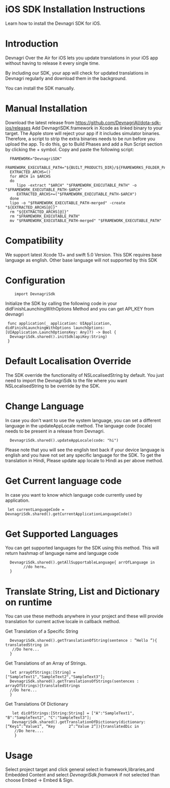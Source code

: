 # iOS SDK Installation Instructions
Learn how to install the Devnagri SDK for iOS.

# Introduction
Devnagri Over the Air for iOS lets you update translations in your iOS app without having to release it every single time.

By including our SDK, your app will check for updated translations in Devnagri regularly and download them in the background.

You can install the SDK manually.

# Manual Installation
Download the latest release from https://github.com/DevnagriAI/dota-sdk-ios/releases 
Add DevnagriSDK.framework in Xcode as linked binary to your target.
The Apple store will reject your app if it includes simulator binaries. Therefore, a script to strip the extra binaries needs to be run before you upload the app. To do this, go to Build Phases and add a Run Script section by clicking the + symbol. Copy and paste the following script:

      FRAMEWORK="DevnagriSDK"
      FRAMEWORK_EXECUTABLE_PATH="${BUILT_PRODUCTS_DIR}/${FRAMEWORKS_FOLDER_PATH}/$FRAMEWORK.framework/$FRAMEWORK"
      EXTRACTED_ARCHS=()
      for ARCH in $ARCHS
      do
         lipo -extract "$ARCH" "$FRAMEWORK_EXECUTABLE_PATH" -o "$FRAMEWORK_EXECUTABLE_PATH-$ARCH"
         EXTRACTED_ARCHS+=("$FRAMEWORK_EXECUTABLE_PATH-$ARCH")
      done
      lipo -o "$FRAMEWORK_EXECUTABLE_PATH-merged" -create "${EXTRACTED_ARCHS[@]}"
      rm "${EXTRACTED_ARCHS[@]}"
      rm "$FRAMEWORK_EXECUTABLE_PATH"
      mv "$FRAMEWORK_EXECUTABLE_PATH-merged" "$FRAMEWORK_EXECUTABLE_PATH"

# Compatibility
We support latest Xcode 13+ and swift 5.0 Version. This SDK requires base language as english. Other base language will not supported by this SDK

# Configuration

        import DevnagriSdk

Initialize the SDK by calling the following code in your didFinishLaunchingWithOptions Method and you can get API_KEY from devnagri

     func application(_ application: UIApplication, didFinishLaunchingWithOptions launchOptions: [UIApplication.LaunchOptionsKey: Any]?) -> Bool {
      DevnagriSdk.shared().initSdk(apiKey:String)
     }
     
# Default Localisation Override
   The SDK override the functionality of NSLocalisedString by default. You just need to import the DevnagriSdk to the file where you want NSLocalisedString to be override by the SDK.
   
# Change Language
In case you don't want to use the system language, you can set a different language in the updateAppLocale method. The language code (locale) needs to be present in a release from Devnagri.

      DevnagriSdk.shared().updateAppLocale(code: "hi")
      
  Please note that you will see the english text back if your device language is english and you have not set any specific language for the SDK. To get the translation in Hindi, Please update app locale to Hindi as per above method.
  
# Get Current language code
In case you want to know which language code currently used by application.

     let currentLanguageCode = DevnagriSdk.shared().getCurrentApplicationLanguageCode()

# Get Supported Languages
You can get supported languages for the SDK using this method. This will return hashmap of language name and language code

      DevnagriSdk.shared().getAllSupportableLanguage{ arrOfLanguage in
            //do here…
      } 
 
# Translate String, List and Dictionary on runtime
You can use these methods anywhere in your project and these will provide translation for current active locale in callback method.

Get Translation of a Specific String

      DevnagriSdk.shared().getTranslationOfString(sentence : ”Hello ”){ translatedString in
       //Do here...
      }

Get Translations of an Array of Strings.

      let arrayOfStrings:[String] = ["SampleText1","SampleText2","SampleText3"];
      DevnagriSdk.shared().getTranslationsOfStrings(sentences : arrayOfStrings){translatedStrings
      //Do here...
      }

Get Translations Of Dictionary

       let dicOfStrings:[String:String] = ["A":"SampleText1", "B":"SampleText2", "C":"SampleText3"];
       DevnagriSdk.shared().getTranslationOfDictionary(dictionary:[“Key1”:”Value1”, “Key      2”:”Value 2”]){translatedDic in
        //Do here....
        }

# Usage

Select project target and click general select in framework,libraries,and Embedded Content and select *DevnagriSdk.framwork* if not selected 
than choose Embed -> Embed & Sign.

      
  
